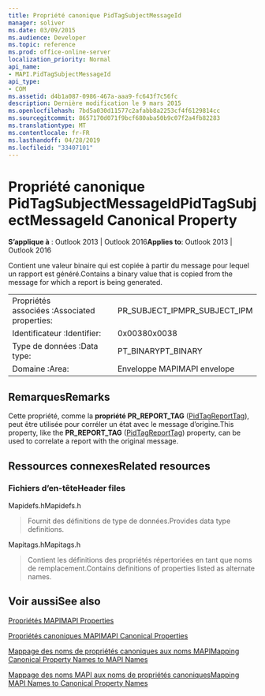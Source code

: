 ```yaml
---
title: Propriété canonique PidTagSubjectMessageId
manager: soliver
ms.date: 03/09/2015
ms.audience: Developer
ms.topic: reference
ms.prod: office-online-server
localization_priority: Normal
api_name:
- MAPI.PidTagSubjectMessageId
api_type:
- COM
ms.assetid: d4b1a087-0986-467a-aaa9-fc643f7c56fc
description: Dernière modification le 9 mars 2015
ms.openlocfilehash: 7bd5a030d11577c2afabb8a2253cf4f6129814cc
ms.sourcegitcommit: 8657170d071f9bcf680aba50b9c07f2a4fb82283
ms.translationtype: MT
ms.contentlocale: fr-FR
ms.lasthandoff: 04/28/2019
ms.locfileid: "33407101"
---
```

# <a name="pidtagsubjectmessageid-canonical-property"></a><span data-ttu-id="4b751-103">Propriété canonique PidTagSubjectMessageId</span><span class="sxs-lookup"><span data-stu-id="4b751-103">PidTagSubjectMessageId Canonical Property</span></span>

  
  
<span data-ttu-id="4b751-104">**S’applique à** : Outlook 2013 | Outlook 2016</span><span class="sxs-lookup"><span data-stu-id="4b751-104">**Applies to**: Outlook 2013 | Outlook 2016</span></span> 
  
<span data-ttu-id="4b751-105">Contient une valeur binaire qui est copiée à partir du message pour lequel un rapport est généré.</span><span class="sxs-lookup"><span data-stu-id="4b751-105">Contains a binary value that is copied from the message for which a report is being generated.</span></span> 
  
|||
|:-----|:-----|
|<span data-ttu-id="4b751-106">Propriétés associées :</span><span class="sxs-lookup"><span data-stu-id="4b751-106">Associated properties:</span></span>  <br/> |<span data-ttu-id="4b751-107">PR_SUBJECT_IPM</span><span class="sxs-lookup"><span data-stu-id="4b751-107">PR_SUBJECT_IPM</span></span>  <br/> |
|<span data-ttu-id="4b751-108">Identificateur :</span><span class="sxs-lookup"><span data-stu-id="4b751-108">Identifier:</span></span>  <br/> |<span data-ttu-id="4b751-109">0x0038</span><span class="sxs-lookup"><span data-stu-id="4b751-109">0x0038</span></span>  <br/> |
|<span data-ttu-id="4b751-110">Type de données :</span><span class="sxs-lookup"><span data-stu-id="4b751-110">Data type:</span></span>  <br/> |<span data-ttu-id="4b751-111">PT_BINARY</span><span class="sxs-lookup"><span data-stu-id="4b751-111">PT_BINARY</span></span>  <br/> |
|<span data-ttu-id="4b751-112">Domaine :</span><span class="sxs-lookup"><span data-stu-id="4b751-112">Area:</span></span>  <br/> |<span data-ttu-id="4b751-113">Enveloppe MAPI</span><span class="sxs-lookup"><span data-stu-id="4b751-113">MAPI envelope</span></span>  <br/> |
   
## <a name="remarks"></a><span data-ttu-id="4b751-114">Remarques</span><span class="sxs-lookup"><span data-stu-id="4b751-114">Remarks</span></span>

<span data-ttu-id="4b751-115">Cette propriété, comme la **propriété PR_REPORT_TAG** ([PidTagReportTag](pidtagreporttag-canonical-property.md)), peut être utilisée pour corréler un état avec le message d’origine.</span><span class="sxs-lookup"><span data-stu-id="4b751-115">This property, like the **PR_REPORT_TAG** ([PidTagReportTag](pidtagreporttag-canonical-property.md)) property, can be used to correlate a report with the original message.</span></span> 
  
## <a name="related-resources"></a><span data-ttu-id="4b751-116">Ressources connexes</span><span class="sxs-lookup"><span data-stu-id="4b751-116">Related resources</span></span>

### <a name="header-files"></a><span data-ttu-id="4b751-117">Fichiers d’en-tête</span><span class="sxs-lookup"><span data-stu-id="4b751-117">Header files</span></span>

<span data-ttu-id="4b751-118">Mapidefs.h</span><span class="sxs-lookup"><span data-stu-id="4b751-118">Mapidefs.h</span></span>
  
> <span data-ttu-id="4b751-119">Fournit des définitions de type de données.</span><span class="sxs-lookup"><span data-stu-id="4b751-119">Provides data type definitions.</span></span>
    
<span data-ttu-id="4b751-120">Mapitags.h</span><span class="sxs-lookup"><span data-stu-id="4b751-120">Mapitags.h</span></span>
  
> <span data-ttu-id="4b751-121">Contient les définitions des propriétés répertoriées en tant que noms de remplacement.</span><span class="sxs-lookup"><span data-stu-id="4b751-121">Contains definitions of properties listed as alternate names.</span></span>
    
## <a name="see-also"></a><span data-ttu-id="4b751-122">Voir aussi</span><span class="sxs-lookup"><span data-stu-id="4b751-122">See also</span></span>



[<span data-ttu-id="4b751-123">Propriétés MAPI</span><span class="sxs-lookup"><span data-stu-id="4b751-123">MAPI Properties</span></span>](mapi-properties.md)
  
[<span data-ttu-id="4b751-124">Propriétés canoniques MAPI</span><span class="sxs-lookup"><span data-stu-id="4b751-124">MAPI Canonical Properties</span></span>](mapi-canonical-properties.md)
  
[<span data-ttu-id="4b751-125">Mappage des noms de propriétés canoniques aux noms MAPI</span><span class="sxs-lookup"><span data-stu-id="4b751-125">Mapping Canonical Property Names to MAPI Names</span></span>](mapping-canonical-property-names-to-mapi-names.md)
  
[<span data-ttu-id="4b751-126">Mappage des noms MAPI aux noms de propriétés canoniques</span><span class="sxs-lookup"><span data-stu-id="4b751-126">Mapping MAPI Names to Canonical Property Names</span></span>](mapping-mapi-names-to-canonical-property-names.md)

